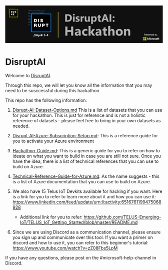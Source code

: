 ![](media/1c253bf5f390611493e677757d08f8d7.png)

# DisruptAI

Welcome to [DisruptAI](https://www.evokecanada.com/hackathon.html).

Through this repo, we will let you know all the information that you may need to be susccessful during this hackathon. 

This repo has the following information:

1. [Disrupt-AI-Dataset-Options.md](Disrupt-AI-Dataset-Options.md) This is a list of datasets that you can use for your hackathon. This is just for reference and is not a holistic reference of datasets - please feel free to bring in your own datasets as needed. 

2. [Disrupt-AI-Azure-Subscription-Setup.md](Disrupt-AI-Azure-Subscription-Setup.md): This is a reference guide for you to activate your Azure environment

3. [Hackathon-Guide.md](Hackathon-Guide.md): This is a generic guide for you to refer on how to ideate on what you want to build in case you are still not sure. Once you have the idea, there is a list of technical references that you can use to build on Azure. 

4. [Technical-Reference-Guide-for-Azure.md](Technical-Reference-Guide-for-Azure.md): As the name suggests - this is a list of Azure documentation that you can use to build on Azure.

5. We also have 15 Telus IoT Devkits available for hacking if you want. Here is a link for you to refer to learn more about it and how you can use it: https://www.linkedin.com/feed/update/urn:li:activity:6516761199475068928 
      - Additional link for you to refer: https://github.com/TELUS-Emerging-IoT/TELUS_IoT_Getting_Started/blob/master/README.md
      
6. Since we are using Discord as a communication channel, please ensure you sign up and communicate over this tool. If you want a primer on discord and how to use it, you can refer to this beginner's tutorial: https://www.youtube.com/watch?v=zZ08Fbs5LpM 

If you have any questions, please post on the  #microsoft-help-channel in Discord. 
